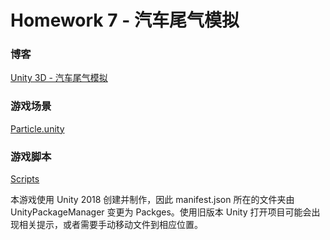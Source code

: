# Homework 7 - 汽车尾气模拟

### 博客

[Unity 3D - 汽车尾气模拟](https://xungerrrr.github.io/2018/05/29/Unity-3D-%E6%B1%BD%E8%BD%A6%E5%B0%BE%E6%B0%94%E6%A8%A1%E6%8B%9F/)

### 游戏场景

[Particle.unity](Particle/Assets/Scenes/Particle.unity)

### 游戏脚本
[Scripts](Particle/Assets/Scripts)

本游戏使用 Unity 2018 创建并制作，因此 manifest.json 所在的文件夹由 UnityPackageManager 变更为 Packges。使用旧版本 Unity 打开项目可能会出现相关提示，或者需要手动移动文件到相应位置。